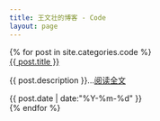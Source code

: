```yaml
---
title: 王文壮的博客 - Code
layout: page
---
```

<script type="text/javascript">
	$(function () {
		$('#nav3').addClass('active');
	});
</script>
<div>
{% for post in site.categories.code %}
<div>
	<a class="page-title" href="{{ site.url }}{{ post.url }}" title="{{ post.title }}" target="_blank">{{ post.title }}</a>
	<p class="page-description">{{ post.description }}...<a href="{{ site.url }}{{ post.url }}" target="_blank">阅读全文</a></p>
	<div class="page-time-line">
		<time datetime="{{ post.date | date:"%Y-%m-%d" }}">{{ post.date | date:"%Y-%m-%d" }}</time>
	</div>
</div>
{% endfor %}
</div>